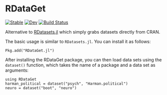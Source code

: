 # RDataGet

[![Stable](https://img.shields.io/badge/docs-stable-blue.svg)](https://frankier.github.io/RDataGet.jl/stable/)
[![Dev](https://img.shields.io/badge/docs-dev-blue.svg)](https://frankier.github.io/RDataGet.jl/dev/)
[![Build Status](https://github.com/frankier/RDataGet.jl/actions/workflows/CI.yml/badge.svg?branch=main)](https://github.com/frankier/RDataGet.jl/actions/workflows/CI.yml?query=branch%3Amain)

Alternative to [RDatasets.jl](https://github.com/JuliaStats/RDatasets.jl/)
which simply grabs datasets directly from CRAN.

The basic usage is similar to `RDatasets.jl`. You can install it as follows:

    Pkg.add("RDataGet.jl")

After installing the RDataGet package, you can then load data sets using the
`dataset()` function, which takes the name of a package and a data set as
arguments:

    using RDataGet
    harman_political = dataset("psych", "Harman.political")
    neuro = dataset("boot", "neuro")
